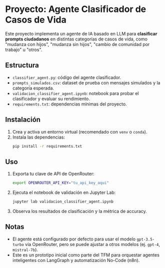 # Proyecto: Agente Clasificador de Casos de Vida

Este proyecto implementa un agente de IA basado en LLM para **clasificar prompts ciudadanos** en distintas categorías de casos de vida,
como "mudanza con hijos", "mudanza sin hijos", "cambio de comunidad por trabajo" u "otros".

## Estructura

- `classifier_agent.py`: código del agente clasificador.
- `prompts_simulados.csv`: dataset de prueba con mensajes simulados y la categoría esperada.
- `validacion_classifier_agent.ipynb`: notebook para probar el clasificador y evaluar su rendimiento.
- `requirements.txt`: dependencias mínimas del proyecto.

## Instalación

1. Crea y activa un entorno virtual (recomendado con `venv` o `conda`).
2. Instala las dependencias:
   ```bash
   pip install -r requirements.txt
   ```

## Uso

1. Exporta tu clave de API de OpenRouter:
   ```bash
   export OPENROUTER_API_KEY="tu_api_key_aqui"
   ```

2. Ejecuta el notebook de validación en Jupyter Lab:
   ```bash
   jupyter lab validacion_classifier_agent.ipynb
   ```

3. Observa los resultados de clasificación y la métrica de accuracy.

## Notas

- El agente está configurado por defecto para usar el modelo `gpt-3.5-turbo` vía OpenRouter, 
  pero se puede ajustar a otros modelos (ej. `gpt-4`, `mistral-7b`).
- Este es un prototipo inicial como parte del TFM para orquestar agentes inteligentes con LangGraph y automatización No-Code (n8n).
